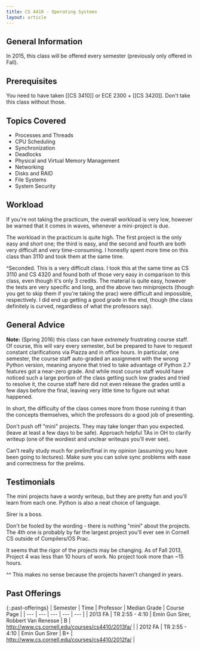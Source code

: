 ```yaml
---
title: CS 4410 - Operating Systems
layout: article
---
```


## General Information

In 2015, this class will be offered every semester (previously only offered in Fall).

## Prerequisites

You need to have taken [[CS 3410]] or ECE 2300 + [[CS 3420]].  Don't take this class without those.

## Topics Covered

 - Processes and Threads
 - CPU Scheduling
 - Synchronization
 - Deadlocks
 - Physical and Virtual Memory Management
 - Networking
 - Disks and RAID
 - File Systems
 - System Security

## Workload

If you're not taking the practicum, the overall workload is very low, however be warned that it comes in waves, whenever a mini-project is due.

The workload in the practicum is quite high. The first project is the only easy and short one; the third is easy, and the second and fourth are both very difficult and very time-consuming. I honestly spent more time on this class than 3110 and took them at the same time.

^Seconded. This is a very difficult class. I took this at the same time as CS 3110 and CS 4320 and found both of those very easy in comparison to this class, even though it's only 3 credits. The material is quite easy, however the tests are very specific and long, and the above two miniprojects (though you get to skip them if you're taking the prac) were difficult and impossible, respectively. I did end up getting a good grade in the end, though (the class definitely is curved, regardless of what the professors say).

## General Advice

__Note:__ (Spring 2016) this class can have *extremely* frustrating course staff. Of course, this will vary every semester, but be prepared to have to request constant clarifications via Piazza and in office hours. In particular, one semester, the course staff auto-graded an assignment with the wrong Python version, meaning anyone that tried to take advantage of Python 2.7 features got a near-zero grade. And while most course staff would have noticed such a large portion of the class getting such low grades and tried to resolve it, the course staff here did not even release the grades until a few days before the final, leaving very little time to figure out what happened.

In short, the difficulty of the class comes more from those running it than the concepts themselves, which the professors do a good job of presenting.

Don't push off "mini" projects. They may take longer than you expected. (leave at least a few days to be safe). Approach helpful TAs in OH to clarify writeup (one of the wordiest and unclear writeups you'll ever see).

Can't really study much for prelim/final in my opinion (assuming you have been going to lectures). Make sure you can solve sync problems with ease and correctness for the prelims.

## Testimonials

The mini projects have a wordy writeup, but they are pretty fun and you'll learn from each one. Python is also a neat choice of language.

Sirer is a boss.

Don't be fooled by the wording - there is nothing "mini" about the projects. The 4th one is probably by far the largest project you'll ever see in Cornell CS outside of Compilers/OS Prac.

It seems that the rigor of the projects may be changing. As of Fall 2013, Project 4 was less than 10 hours of work. No project took more than ~15 hours.

^^ This makes no sense because the projects haven't changed in years.

## Past Offerings

{:.past-offerings}
| Semester | Time | Professor | Median Grade | Course Page |
| --- | --- | --- | --- | --- |
| 2013 FA | TR 2:55 - 4:10 | Emin Gun Sirer, Robbert Van Renesse | B | http://www.cs.cornell.edu/courses/cs4410/2013fa/ |
| 2012 FA | TR 2:55 - 4:10 | Emin Gun Sirer | B+ | http://www.cs.cornell.edu/courses/cs4410/2012fa/ |
